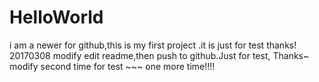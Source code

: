 # HelloWorld
 i am a newer for github,this is my first project .it is just for test 
 thanks!
20170308 modify 
edit readme,then push to github.Just for test, Thanks~
modify second time for test ~~~
one more time!!!!
